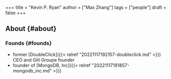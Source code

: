 +++
title = "Kevin P. Ryan"
author = ["Max Zhang"]
tags = ["people"]
draft = false
+++

## About {#about}


### Founds {#founds}

-   former [DoubleClick]({{< relref "20221117192157-doubleclick.md" >}}) CEO and Gilt Groupe founder
-   founder of [MongoDB, Inc]({{< relref "20221117191857-mongodb_inc.md" >}})
